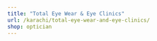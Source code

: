 ```yaml
---
title: "Total Eye Wear & Eye Clinics"
url: /karachi/total-eye-wear-and-eye-clinics/
shop: optician
---
```

